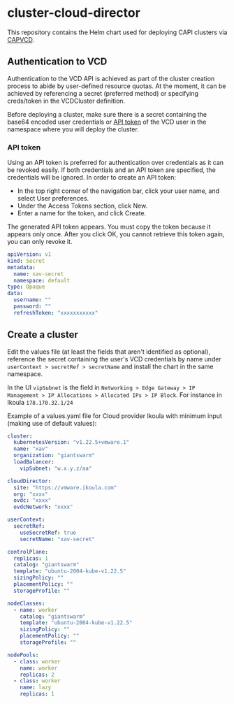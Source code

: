 # cluster-cloud-director

This repository contains the Helm chart used for deploying CAPI clusters via [CAPVCD](https://github.com/vmware/cluster-api-provider-cloud-director).

## Authentication to VCD

Authentication to the VCD API is achieved as part of the cluster creation process to abide by user-defined resource quotas. At the moment, it can be achieved by referencing a secret (preferred method) or specifying creds/token in the VCDCluster definition.

Before deploying a cluster, make sure there is a secret containing the base64 encoded user credentials or [API token](https://docs.vmware.com/en/VMware-Cloud-Director/10.3/VMware-Cloud-Director-Tenant-Portal-Guide/GUID-A1B3B2FA-7B2C-4EE1-9D1B-188BE703EEDE.html) of the VCD user in the namespace where you will deploy the cluster.

### API token

Using an API token is preferred for authentication over credentials as it can be revoked easily. If both credentials and an API token are specified, the credentials will be ignored. In order to create an API token:

* In the top right corner of the navigation bar, click your user name, and select User preferences.
* Under the Access Tokens section, click New.
* Enter a name for the token, and click Create.

The generated API token appears. You must copy the token because it appears only once. After you click OK, you cannot retrieve this token again, you can only revoke it.

``` yaml
apiVersion: v1
kind: Secret
metadata:
  name: xav-secret
  namespace: default
type: Opaque
data:
  username: ""
  password: ""
  refreshToken: "xxxxxxxxxxx"
```

## Create a cluster

Edit the values file (at least the fields that aren't identified as optional), reference the secret containing the user's VCD credentials by name under `userContext > secretRef > secretName` and install the chart in the same namespace.

In the UI `vipSubnet` is the field in `Networking > Edge Gateway > IP Management > IP Allocations > Allocated IPs > IP Block`. For instance in Ikoula `178.170.32.1/24`

Example of a values.yaml file for Cloud provider Ikoula with minimum input (making use of default values):

```yaml
cluster:
  kubernetesVersion: "v1.22.5+vmware.1"
  name: "xav"
  organization: "giantswarm"
  loadBalancer:
    vipSubnet: "w.x.y.z/aa"

cloudDirector:
  site: "https://vmware.ikoula.com"
  org: "xxxx"
  ovdc: "xxxx"
  ovdcNetwork: "xxxx"

userContext:
  secretRef:
    useSecretRef: true
    secretName: "xav-secret"

controlPlane:
  replicas: 1
  catalog: "giantswarm"
  template: "ubuntu-2004-kube-v1.22.5"
  sizingPolicy: ""
  placementPolicy: ""
  storageProfile: ""

nodeClasses:
  - name: worker
    catalog: "giantswarm"
    template: "ubuntu-2004-kube-v1.22.5"
    sizingPolicy: ""
    placementPolicy: ""
    storageProfile: ""

nodePools:
  - class: worker
    name: worker
    replicas: 2
  - class: worker
    name: lazy
    replicas: 1
```
